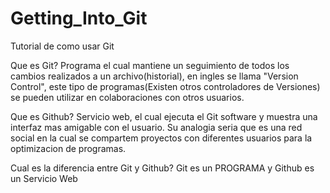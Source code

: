 # Getting_Into_Git
 Tutorial de como usar Git
 
 Que es Git?
   Programa el cual mantiene un seguimiento de todos los cambios realizados a un archivo(historial), en ingles se llama "Version Control", este tipo de programas(Existen otros controladores de Versiones) se pueden utilizar en colaboraciones con otros usuarios.
 
 Que es Github?
   Servicio web, el cual ejecuta el Git software y muestra una interfaz mas amigable con el usuario. Su analogia seria que es una red social en la cual se compartem proyectos con diferentes usuarios para la optimizacion de programas.
 
 Cual es la diferencia entre Git y Github?
   Git es un PROGRAMA y Github es un Servicio Web
